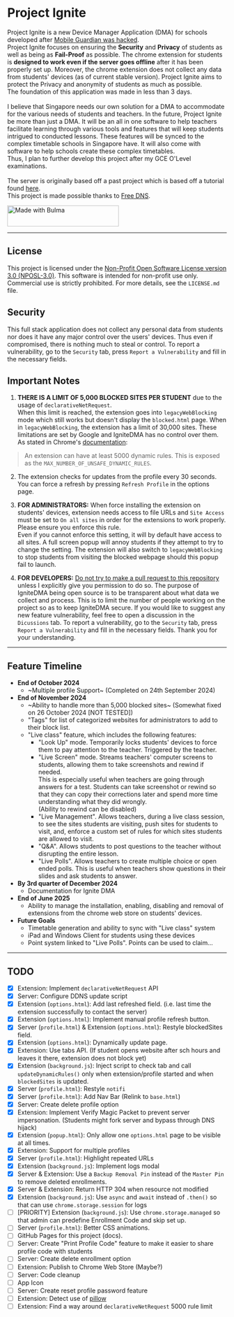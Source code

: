 # Project Ignite
Project Ignite is a new Device Manager Application (DMA) for schools developed after [Mobile Guardian was hacked](https://www.channelnewsasia.com/singapore/mobile-guardian-application-remove-cybersecurity-incident-moe-4526676).
<br>
Project Ignite focuses on ensuring the **Security** and **Privacy** of students as well as being as **Fail-Proof** as possible. The chrome extension for students is **designed to work even if the server goes offline** after it has been properly set up. Moreover, the chrome extension does not collect any data from students' devices (as of current stable version). Project Ignite aims to protect the Privacy and anonymity of students as much as possible.
<br>
The foundation of this application was made in less than 3 days.
<br><br>
I believe that Singapore needs our own solution for a DMA to accommodate for the various needs of students and teachers. In the future, Project Ignite be more than just a DMA. It will be an all in one software to help teachers facilitate learning through various tools and features that will keep students intrigued to conducted lessons. These features will be synced to the complex timetable schools in Singapore have. It will also come with software to help schools create these complex timetables.
<br>
Thus, I plan to further develop this project after my GCE O'Level examinations.<br>
<br>
The server is originally based off a past project which is based off a tutorial found [here](https://www.digitalocean.com/community/tutorials/how-to-add-authentication-to-your-app-with-flask-login).
<br>
This project is made possible thanks to [Free DNS](https://freedns.afraid.org/).

<a href="https://bulma.io">
  <img src="https://bulma.io/assets/images/made-with-bulma.png" alt="Made with Bulma" width="256" height="48">
</a>

****
## License
This project is licensed under the [Non-Profit Open Software License version 3.0 (NPOSL-3.0)](https://opensource.org/license/nposl-3-0). This software is intended for non-profit use only. Commercial use is strictly prohibited. For more details, see the `LICENSE.md` file.

## Security
This full stack application does not collect any personal data from students nor does it have any major control over the users' devices. Thus even if compromised, there is nothing much to steal or control. To report a vulnerability, go to the `Security` tab, press `Report a Vulnerability` and fill in the necessary fields.

## Important Notes
1. **THERE IS A LIMIT OF 5,000 BLOCKED SITES PER STUDENT** due to the usage of `declarativeNetRequest`.<br>
When this limit is reached, the extension goes into `legacyWebBlocking` mode which still works but doesn't display the `blocked.html` page. When in `legacyWebBlocking`, the extension has a limit of 30,000 sites. These limitations are set by Google and IgniteDMA has no control over them.<br>
As stated in Chrome's [documentation](https://developer.chrome.com/docs/extensions/reference/api/declarativeNetRequest#dynamic-rules):
  > An extension can have at least 5000 dynamic rules. This is exposed as the `MAX_NUMBER_OF_UNSAFE_DYNAMIC_RULES`.


2. The extension checks for updates from the profile every 30 seconds. You can force a refresh by pressing `Refresh Profile` in the options page.

3. **FOR ADMINISTRATORS:** When force installing the extension on students' devices, extension needs access to file URLs and `Site Access` must be set to `On all sites` in order for the extensions to work properly. Please ensure you enforce this rule.<br>
Even if you cannot enforce this setting, it will by default have access to all sites. A full screen popup will annoy students if they attempt to try to change the setting. The extension will also switch to `legacyWebBlocking` to stop students from visiting the blocked webpage should this popup fail to launch.

4. **FOR DEVELOPERS:** <ins>Do not try to make a pull request to this repository</ins> unless I explicitly give you permission to do so. The purpose of IgniteDMA being open source is to be transparent about what data we collect and process. This is to limit the number of people working on the project so as to keep IgniteDMA secure. If you would like to suggest any new feature vulnerability, feel free to open a discussion in the `Dicussions` tab. To report a vulnerability, go to the `Security` tab, press `Report a Vulnerability` and fill in the necessary fields. Thank you for your understanding.

****
## Feature Timeline
- **End of October 2024**
  - ~Multiple profile Support~ (Completed on 24th September 2024)
- **End of November 2024**
  - ~Ability to handle more than 5,000 blocked sites~ (Somewhat fixed on 26 October 2024 [NOT TESTED])
  - "Tags" for list of categorized websites for administrators to add to their block list.
  - "Live class" feature, which includes the following features:
    - "Look Up" mode. Temporarily locks students' devices to force them to pay attention to the teacher. Triggered by the teacher.
    - "Live Screen" mode. Streams teachers' computer screens to students, allowing them to take screenshots and rewind if needed. <br>This is especially useful when teachers are going through answers for a test. Students can take screenshot or rewind so that they can copy their corrections later and spend more time understanding what they did wrongly.<br>(Ability to rewind can be disabled)
    - "Live Management". Allows teachers, during a live class session, to see the sites students are visiting, push sites for students to visit, and, enforce a custom set of rules for which sites students are allowed to visit.
    - "Q&A". Allows students to post questions to the teacher without disrupting the entire lesson.
    - "Live Polls". Allows teachers to create multiple choice or open ended polls. This is useful when teachers show questions in their slides and ask students to answer.
- **By 3rd quarter of December 2024**
  - Documentation for Ignite DMA
- **End of June 2025**
  - Ability to manage the installation, enabling, disabling and removal of extensions from the chrome web store on students' devices.
- **Future Goals**
  - Timetable generation and ability to sync with "Live class" system
  - iPad and Windows Client for students using these devices
  - Point system linked to "Live Polls". Points can be used to claim...

****
## TODO
- [x] Extension: Implement `declarativeNetRequest` API
- [x] Server: Configure DDNS update script
- [x] Extension (`options.html`): Add last refreshed field. (i.e. last time the extension successfully to contact the server)
- [x] Extension (`options.html`): Implement manual profile refresh button.
- [x] Server (`profile.html`) & Extension (`options.html`): Restyle blockedSites field.
- [x] Extension (`options.html`): Dynamically update page.
- [x] Extension: Use tabs API. (If student opens website after sch hours and leaves it there, extension does not block yet)
- [x] Extension (`background.js`): Inject script to check tab and call `updateDynamicRules()` only when extension/profile started and when `blockedSites` is updated.
- [x] Server (`profile.html`): Restyle `notifi`
- [x] Server (`profile.html`): Add Nav Bar (Relink to `base.html`)
- [x] Server: Create delete profile option
- [x] Extension: Implement Verify Magic Packet to prevent server impersonation. (Students might fork server and bypass through DNS hijack)
- [x] Extension (`popup.html`): Only allow one `options.html` page to be visible at all times.
- [x] Extension: Support for multiple profiles
- [x] Server (`profile.html`): Highlight repeated URLs
- [x] Extension (`background.js`): Implement logs modal
- [x] Server & Extension: Use a `Backup Removal Pin` instead of the `Master Pin` to remove deleted enrollments.
- [x] Server & Extension: Return HTTP 304 when resource not modified
- [x] Extension (`background.js`): Use `async` and `await` instead of `.then()` so that can use `chrome.storage.session` for logs
- [ ] [PRIORITY] Extension (`background.js`): Use `chrome.storage.managed` so that admin can predefine Enrollment Code and skip set up.
- [ ] Server (`profile.html`): Better CSS animations.
- [ ] GitHub Pages for this project (docs).
- [ ] Server: Create "Print Profile Code" feature to make it easier to share profile code with students
- [ ] Server: Create delete enrollment option
- [ ] Extension: Publish to Chrome Web Store (Maybe?)
- [ ] Server: Code cleanup
- [ ] App Icon
- [ ] Server: Create reset profile password feature
- [ ] Extension: Detect use of [pillow](https://github.com/S1monlol/pillow)
- [ ] Extension: Find a way around `declarativeNetRequest` 5000 rule limit

